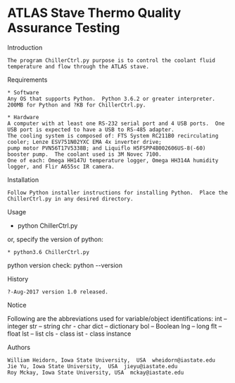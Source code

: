 #							                  ATLAS Stave Thermo Quality Assurance Testing

Introduction

	The program ChillerCtrl.py purpose is to control the coolant fluid temperature and flow through the ATLAS stave.  

Requirements
	
	* Software
	Any OS that supports Python.  Python 3.6.2 or greater interpreter.  200MB for Python and ?KB for ChillerCtrl.py. 
	
	* Hardware
	A computer with at least one RS-232 serial port and 4 USB ports.  One USB port is expected to have a USB to RS-485 adapter.
	The cooling system is composed of: FTS System RC211B0 recirculating cooler; Lenze ESV751N02YXC EMA 4x inverter drive;
	pump motor PVN56T17V5338B; and Liquiflo H5FSPP4B002606US-8(-60) booster pump.  The coolant used is 3M Novec 7100. 
	One of each: Omega HH147U temperature logger, Omega HH314A humidity logger, and Flir A655sc IR camera.

Installation

	Follow Python installer instructions for installing Python.  Place the ChillerCtrl.py in any desired directory.
	
Usage

  * python ChillerCtrl.py

  or, specify the version of python:

	* python3.6 ChillerCtrl.py

  python version check: python --version
	
History

	?-Aug-2017 version 1.0 released.

Notice
 
  Following are the abbreviations used for variable/object identifications:
    int – integer
    str – string
    chr - char
    dict – dictionary
    bol – Boolean
    lng – long
    flt – float
    lst – list
    cls - class
    ist - class instance


Authors

	William Heidorn, Iowa State University,  USA  wheidorn@iastate.edu
	Jie Yu, Iowa State University,  USA  jieyu@iastate.edu
	Roy Mckay, Iowa State University, USA  mckay@iastate.edu
